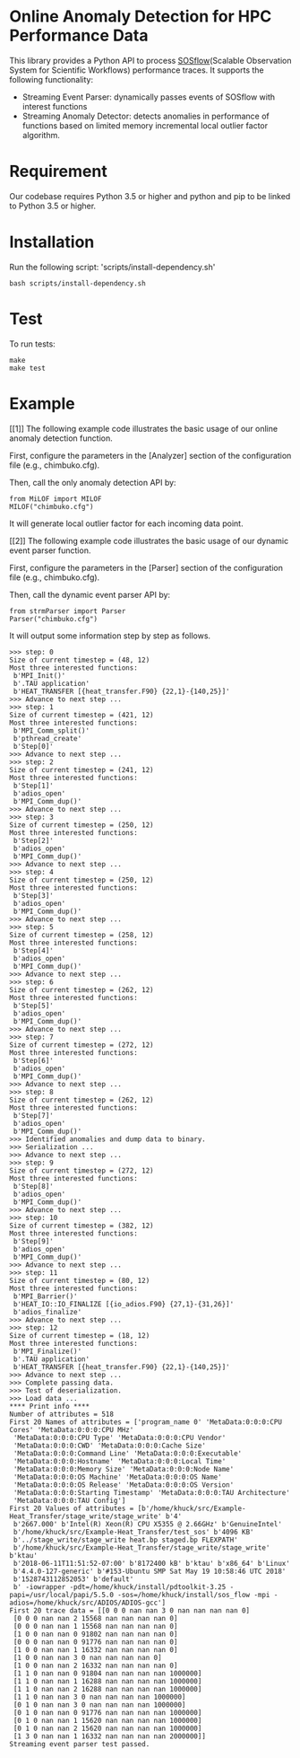 # Online Anomaly Detection for HPC Performance Data

This library provides a Python API to process [SOSflow](https://github.com/cdwdirect/sos_flow)(Scalable Observation System for Scientific Workflows) performance traces. It supports the following functionality:

- Streaming Event Parser: dynamically passes events of SOSflow with interest functions
- Streaming Anomaly Detector: detects anomalies in performance of functions based on limited memory incremental local outlier factor algorithm.

# Requirement
Our codebase requires Python 3.5 or higher and python and pip to be linked to Python 3.5 or higher.

# Installation
Run the following script: 'scripts/install-dependency.sh'

    bash scripts/install-dependency.sh

# Test
To run tests:

    make
    make test

# Example

[[1]] The following example code illustrates the basic usage of our online anomaly detection function.

First, configure the parameters in the [Analyzer] section of the configuration file (e.g., chimbuko.cfg). 

Then, call the only anomaly detection API by:

	from MiLOF import MILOF
	MILOF("chimbuko.cfg")
	
It will generate local outlier factor for each incoming data point.

	
[[2]] The following example code illustrates the basic usage of our dynamic event parser function.

First, configure the parameters in the [Parser] section of the configuration file (e.g., chimbuko.cfg). 

Then, call the dynamic event parser API by:

	from strmParser import Parser
	Parser("chimbuko.cfg")
	
It will output some information step by step as follows.

    >>> step: 0
    Size of current timestep = (48, 12)
    Most three interested functions:
     b'MPI_Init()'
     b'.TAU application'
     b'HEAT_TRANSFER [{heat_transfer.F90} {22,1}-{140,25}]'
    >>> Advance to next step ...
    >>> step: 1
    Size of current timestep = (421, 12)
    Most three interested functions:
     b'MPI_Comm_split()'
     b'pthread_create'
     b'Step[0]'
    >>> Advance to next step ...
    >>> step: 2
    Size of current timestep = (241, 12)
    Most three interested functions:
     b'Step[1]'
     b'adios_open'
     b'MPI_Comm_dup()'
    >>> Advance to next step ...
    >>> step: 3
    Size of current timestep = (250, 12)
    Most three interested functions:
     b'Step[2]'
     b'adios_open'
     b'MPI_Comm_dup()'
    >>> Advance to next step ...
    >>> step: 4
    Size of current timestep = (250, 12)
    Most three interested functions:
     b'Step[3]'
     b'adios_open'
     b'MPI_Comm_dup()'
    >>> Advance to next step ...
    >>> step: 5
    Size of current timestep = (258, 12)
    Most three interested functions:
     b'Step[4]'
     b'adios_open'
     b'MPI_Comm_dup()'
    >>> Advance to next step ...
    >>> step: 6
    Size of current timestep = (262, 12)
    Most three interested functions:
     b'Step[5]'
     b'adios_open'
     b'MPI_Comm_dup()'
    >>> Advance to next step ...
    >>> step: 7
    Size of current timestep = (272, 12)
    Most three interested functions:
     b'Step[6]'
     b'adios_open'
     b'MPI_Comm_dup()'
    >>> Advance to next step ...
    >>> step: 8
    Size of current timestep = (262, 12)
    Most three interested functions:
     b'Step[7]'
     b'adios_open'
     b'MPI_Comm_dup()'
    >>> Identified anomalies and dump data to binary.
    >>> Serialization ...
    >>> Advance to next step ...
    >>> step: 9
    Size of current timestep = (272, 12)
    Most three interested functions:
     b'Step[8]'
     b'adios_open'
     b'MPI_Comm_dup()'
    >>> Advance to next step ...
    >>> step: 10
    Size of current timestep = (382, 12)
    Most three interested functions:
     b'Step[9]'
     b'adios_open'
     b'MPI_Comm_dup()'
    >>> Advance to next step ...
    >>> step: 11
    Size of current timestep = (80, 12)
    Most three interested functions:
     b'MPI_Barrier()'
     b'HEAT_IO::IO_FINALIZE [{io_adios.F90} {27,1}-{31,26}]'
     b'adios_finalize'
    >>> Advance to next step ...
    >>> step: 12
    Size of current timestep = (18, 12)
    Most three interested functions:
     b'MPI_Finalize()'
     b'.TAU application'
     b'HEAT_TRANSFER [{heat_transfer.F90} {22,1}-{140,25}]'
    >>> Advance to next step ...
    >>> Complete passing data.
    >>> Test of deserialization.
    >>> Load data ...
    **** Print info ****
    Number of attributes = 518
    First 20 Names of attributes = ['program_name 0' 'MetaData:0:0:0:CPU Cores' 'MetaData:0:0:0:CPU MHz'
     'MetaData:0:0:0:CPU Type' 'MetaData:0:0:0:CPU Vendor'
     'MetaData:0:0:0:CWD' 'MetaData:0:0:0:Cache Size'
     'MetaData:0:0:0:Command Line' 'MetaData:0:0:0:Executable'
     'MetaData:0:0:0:Hostname' 'MetaData:0:0:0:Local Time'
     'MetaData:0:0:0:Memory Size' 'MetaData:0:0:0:Node Name'
     'MetaData:0:0:0:OS Machine' 'MetaData:0:0:0:OS Name'
     'MetaData:0:0:0:OS Release' 'MetaData:0:0:0:OS Version'
     'MetaData:0:0:0:Starting Timestamp' 'MetaData:0:0:0:TAU Architecture'
     'MetaData:0:0:0:TAU Config']
    First 20 Values of attributes = [b'/home/khuck/src/Example-Heat_Transfer/stage_write/stage_write' b'4'
     b'2667.000' b'Intel(R) Xeon(R) CPU X5355 @ 2.66GHz' b'GenuineIntel'
     b'/home/khuck/src/Example-Heat_Transfer/test_sos' b'4096 KB'
     b'../stage_write/stage_write heat.bp staged.bp FLEXPATH'
     b'/home/khuck/src/Example-Heat_Transfer/stage_write/stage_write' b'ktau'
     b'2018-06-11T11:51:52-07:00' b'8172400 kB' b'ktau' b'x86_64' b'Linux'
     b'4.4.0-127-generic' b'#153-Ubuntu SMP Sat May 19 10:58:46 UTC 2018'
     b'1528743112852053' b'default'
     b' -iowrapper -pdt=/home/khuck/install/pdtoolkit-3.25 -papi=/usr/local/papi/5.5.0 -sos=/home/khuck/install/sos_flow -mpi -adios=/home/khuck/src/ADIOS/ADIOS-gcc']
    First 20 trace data = [[0 0 0 nan nan 3 0 nan nan nan nan 0]
     [0 0 0 nan nan 2 15568 nan nan nan nan 0]
     [0 0 0 nan nan 1 15568 nan nan nan nan 0]
     [1 0 0 nan nan 0 91802 nan nan nan nan 0]
     [0 0 0 nan nan 0 91776 nan nan nan nan 0]
     [1 0 0 nan nan 1 16332 nan nan nan nan 0]
     [1 0 0 nan nan 3 0 nan nan nan nan 0]
     [1 0 0 nan nan 2 16332 nan nan nan nan 0]
     [1 1 0 nan nan 0 91804 nan nan nan nan 1000000]
     [1 1 0 nan nan 1 16288 nan nan nan nan 1000000]
     [1 1 0 nan nan 2 16288 nan nan nan nan 1000000]
     [1 1 0 nan nan 3 0 nan nan nan nan 1000000]
     [0 1 0 nan nan 3 0 nan nan nan nan 1000000]
     [0 1 0 nan nan 0 91776 nan nan nan nan 1000000]
     [0 1 0 nan nan 1 15620 nan nan nan nan 1000000]
     [0 1 0 nan nan 2 15620 nan nan nan nan 1000000]
     [1 3 0 nan nan 1 16332 nan nan nan nan 2000000]]
    Streaming event parser test passed.
